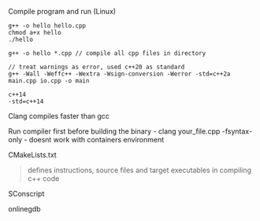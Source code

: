 Compile program and run (Linux)
```
g++ -o hello hello.cpp
chmod a+x hello
./hello

g++ -o hello *.cpp // compile all cpp files in directory

// treat warnings as error, used c++20 as standard
g++ -Wall -Weffc++ -Wextra -Wsign-conversion -Werror -std=c++2a main.cpp io.cpp -o main

c++14
-std=c++14
```

Clang compiles faster than gcc

Run compiler first before building the binary - clang your_file.cpp -fsyntax-only - doesnt work with containers environment

CMakeLists.txt
> defines instructions, source files and target executables in compiling c++ code

SConscript

onlinegdb